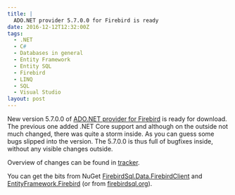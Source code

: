 ```yaml
---
title: |
  ADO.NET provider 5.7.0.0 for Firebird is ready
date: 2016-12-12T12:32:00Z
tags:
  - .NET
  - C#
  - Databases in general
  - Entity Framework
  - Entity SQL
  - Firebird
  - LINQ
  - SQL
  - Visual Studio
layout: post
---
```

New version 5.7.0.0 of [ADO.NET provider for Firebird][1] is ready for download. The previous one added .NET Core support and although on the outside not much changed, there was quite a storm inside. As you can guess some bugs slipped into the version. The 5.7.0.0 is thus full of bugfixes inside, without any visible changes outside. 

<!-- excerpt -->

Overview of changes can be found in [tracker][4].

You can get the bits from NuGet [FirebirdSql.Data.FirebirdClient][2] and [EntityFramework.Firebird][3] (or from [firebirdsql.org][1]).

[1]: http://www.firebirdsql.org/en/net-provider/
[2]: http://www.nuget.org/packages/FirebirdSql.Data.FirebirdClient/
[3]: http://www.nuget.org/packages/EntityFramework.Firebird/
[4]: http://tracker.firebirdsql.org/secure/ReleaseNote.jspa?styleName=Text&projectId=10003&version=10790